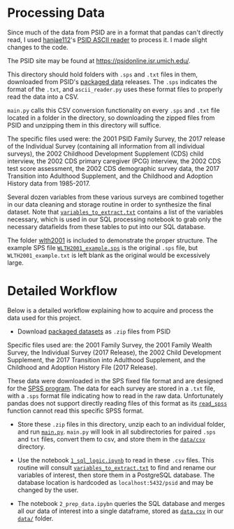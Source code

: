 # Processing Data

Since much of the data from PSID are in a format that pandas can't directly read, I used [hanjae112](https://github.com/hanjae1122)'s [PSID ASCII reader](https://github.com/hanjae1122/PSID) to process it. I made slight changes to the code.

The PSID site may be found at https://psidonline.isr.umich.edu/.

This directory should hold folders with ```.sps``` and ```.txt``` files in them, downloaded from PSID's [packaged data](https://simba.isr.umich.edu/data/PackagedData.aspx) releases. The ```.sps``` indicates the format of the ```.txt```, and ```ascii_reader.py``` uses these format files to properly read the data into a CSV.

```main.py``` calls this CSV conversion functionality on every ```.sps``` and ```.txt``` file located in a folder in the directory, so downloading the zipped files from PSID and unzipping them in this directory will suffice.

The specific files used were: the 2001 PSID Family Survey, the 2017 release of the Individual Survey (containing all information from all individual surveys), the 2002 Childhood Development Supplement (CDS) child interview, the 2002 CDS primary caregiver (PCG) interview, the 2002 CDS test score assessment, the 2002 CDS demographic survey data, the 2017 Transition into Adulthood Supplement, and the Childhood and Adoption History data from 1985-2017.

Several dozen variables from these various surveys are combined together in our data cleaning and storage routine in order to synthesize the final dataset. Note that [```variables_to_extract.txt```](variables_to_extract.txt) contains a list of the variables necessary, which is used in our SQL processing notebook to grab only the necessary datafields from these tables to put into our SQL database.

The folder [wlth2001](wlth2001) is included to demonstrate the proper structure. The example SPS file [```WLTH2001_example.sps```](wlth2001/WLTH2001_example.sps) is the original ```.sps``` file, but ```WLTH2001_example.txt``` is left blank as the original would be excessively large.

# Detailed Workflow

Below is a detailed workflow explaining how to acquire and process the data used for this project.

* Download [packaged datasets](https://simba.isr.umich.edu/data/PackagedData.aspx) as ```.zip``` files from PSID

Specific files used are: the 2001 Family Survey, the 2001 Family Wealth Survey, the Individual Survey (2017 Release), the 2002 Child Development Supplement, the 2017 Transition into Adulthood Supplement, and the Childhood and Adoption History File (2017 Release).

These data were downloaded in the SPS fixed file format and are designed for the [SPSS program](https://en.wikipedia.org/wiki/SPSS). The data for each survey are stored in a ```.txt``` file, with a ```.sps``` format file indicating how to read in the raw data. Unfortunately pandas does not support directly reading files of this format as its [```read_spss```](https://pandas.pydata.org/pandas-docs/stable/reference/api/pandas.read_spss.html) function cannot read this specific SPSS format.

* Store these ```.zip``` files in this directory, unzip each to an individual folder, and run [```main.py```](main.py). ```main.py``` will look in all subdirectories for paired ```.sps``` and ```txt``` files, convert them to csv, and store them in the [```data/csv```](../csv) directory.

* Use the notebook [```1_sql_logic.ipynb```](../../notebooks/1_sql_logic.ipynb) to read in these ```.csv``` files. This routine will consult [```variables_to_extract.txt```](variables_to_extract.txt) to find and rename our variables of interest, then store them in a PostgreSQL database. The database location is hardcoded as ```localhost:5432/psid``` and may be changed by the user.

* The notebook ```2_prep_data.ipybn``` queries the SQL database and merges all our data of interest into a single dataframe, stored as [```data.csv```](../data.csv) in our [```data/```](..) folder.